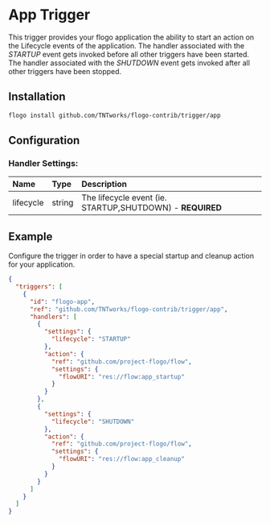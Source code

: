 <!--
title: APP
weight: 4706
-->

# App Trigger
This trigger provides your flogo application the ability to start an action on the Lifecycle events of the 
application.  The handler associated with the *STARTUP* event gets invoked before all other triggers have 
been started. The handler associated with the *SHUTDOWN* event gets invoked after all other triggers have 
been stopped.  

## Installation

```bash
flogo install github.com/TNTworks/flogo-contrib/trigger/app
```

## Configuration

### Handler Settings:
| Name     | Type   | Description
|:---      | :---   | :---          
| lifecycle   | string | The lifecycle event (ie. STARTUP,SHUTDOWN) - **REQUIRED**

## Example

Configure the trigger in order to have a special startup and cleanup action for your application.

```json
{
  "triggers": [
    {
      "id": "flogo-app",
      "ref": "github.com/TNTworks/flogo-contrib/trigger/app",
      "handlers": [
        {
          "settings": {
            "lifecycle": "STARTUP"
          },
          "action": {
            "ref": "github.com/project-flogo/flow",
            "settings": {
              "flowURI": "res://flow:app_startup"
            }
          }
        },
        {
          "settings": {
            "lifecycle": "SHUTDOWN"
          },
          "action": {
            "ref": "github.com/project-flogo/flow",
            "settings": {
              "flowURI": "res://flow:app_cleanup"
            }
          }
        }
      ]
    }
  ]
}
```
